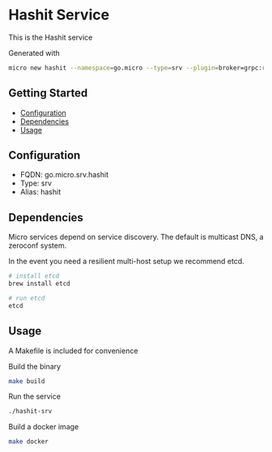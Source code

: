 # Hashit Service

This is the Hashit service

Generated with

```bash
micro new hashit --namespace=go.micro --type=srv --plugin=broker=grpc:registry=kubernetes:transport=grpc:store=redis
```

## Getting Started

- [Configuration](#configuration)
- [Dependencies](#dependencies)
- [Usage](#usage)

## Configuration

- FQDN: go.micro.srv.hashit
- Type: srv
- Alias: hashit

## Dependencies

Micro services depend on service discovery. The default is multicast DNS, a zeroconf system.

In the event you need a resilient multi-host setup we recommend etcd.

```bash
# install etcd
brew install etcd

# run etcd
etcd
```

## Usage

A Makefile is included for convenience

Build the binary

```bash
make build
```

Run the service

```bash
./hashit-srv
```

Build a docker image

```bash
make docker
```
